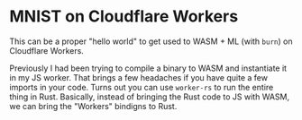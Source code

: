 # MNIST on Cloudflare Workers
This can be a proper "hello world" to get used to WASM + ML (with `burn`) on Cloudflare Workers.

Previously I had been trying to compile a binary to WASM and instantiate it in my JS worker. That brings a few headaches if you have quite a few imports in your code. Turns out you can use `worker-rs` to run the entire thing in Rust.
Basically, instead of bringing the Rust code to JS with WASM, we can bring the "Workers" bindigns to Rust.



